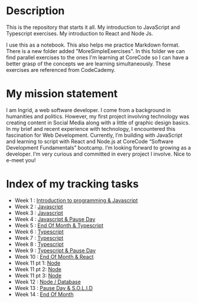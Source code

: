 # Description
This is the repository that starts it all. My introduction to JavaScript and Typescript exercises. My introduction to React and Node Js.

I use this as a notebook. This also helps me practice Markdown format. There is a new folder added "MoreSimpleExercises". In this folder we can find parallel exercises to the ones I'm learning at CoreCode so I can have a better grasp of the concepts we are learning simultaneously. These exercises are referenced from CodeCademy.

# My mission statement
I am Ingrid, a web software developer. I come from a background in humanities and politics. However, my first project involving technology was creating content in Social Media along with a little of graphic design basics. In my brief and recent experience with technology, I encountered this fascination for Web Development. Currently, I’m building with JavaScript and learning to script with React and Node.js at CoreCode “Software Development Fundamentals” bootcamp. I’m looking forward to growing as a developer. I’m very curious and committed in every project I involve. Nice to e-meet you!

# Index of my tracking tasks

- Week 1 : [Introduction to programming & Javascript](https://github.com/ingridsfd/IngridsCoreCodefromScratch/blob/main/EXERCISES%20README/Week1.md)
- Week 2 : [Javascript](https://github.com/ingridsfd/IngridsCoreCodefromScratch/blob/main/EXERCISES%20README/Week2.md)
- Week 3 : [Javascript](https://github.com/ingridsfd/IngridsCoreCodefromScratch/blob/main/EXERCISES%20README/Week3.md)
- Week 4 : [Javascript & Pause Day](https://github.com/ingridsfd/IngridsCoreCodefromScratch/blob/main/EXERCISES%20README/Week4.md)
- Week 5 : [End Of Month & Typescript](https://github.com/ingridsfd/IngridsCoreCodefromScratch/blob/main/EXERCISES%20README/Week5.md)
- Week 6 : [Typescript](https://github.com/ingridsfd/IngridsCoreCodefromScratch/blob/main/EXERCISES%20README/Week6.md)
- Week 7 : [Typescript](https://github.com/ingridsfd/IngridsCoreCodefromScratch/blob/main/EXERCISES%20README/Week7.md)
- Week 8 : [Typescript](https://github.com/ingridsfd/IngridsCoreCodefromScratch/blob/main/EXERCISES%20README/Week8.md)
- Week 9 : [Typescript & Pause Day](https://github.com/ingridsfd/IngridsCoreCodefromScratch/blob/main/EXERCISES%20README/week9.md)
- Week 10 : [End Of Month & React](https://github.com/ingridsfd/IngridsCoreCodefromScratch/blob/main/EXERCISES%20README/week10.md)
- Week 11 pt 1: [Node](https://github.com/ingridsfd/IngridsCoreCodefromScratch/blob/main/EXERCISES%20README/Week11pt1.md)
- Week 11 pt 2: [Node](https://github.com/ingridsfd/IngridsCoreCodefromScratch/blob/main/EXERCISES%20README/Week11pt2.md)
- Week 11 pt 3: [Node](https://github.com/ingridsfd/IngridsCoreCodefromScratch/blob/main/EXERCISES%20README/Week11pt3.md)
- Week 12 : [Node / Database](https://github.com/ingridsfd/IngridsCoreCodefromScratch/blob/main/EXERCISES%20README/Week12.md)
- Week 13 : [Pause Day & S.O.L.I.D](https://github.com/ingridsfd/IngridsCoreCodefromScratch/blob/main/EXERCISES%20README/Week13.md)
- Week 14 : [End Of Month](https://github.com/ingridsfd/IngridsCoreCodefromScratch/blob/main/EXERCISES%20README/Week14.md)
